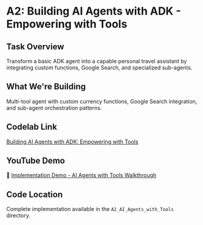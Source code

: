 # A2: Building AI Agents with ADK - Empowering with Tools

## Task Overview
Transform a basic ADK agent into a capable personal travel assistant by integrating custom functions, Google Search, and specialized sub-agents.

## What We're Building
Multi-tool agent with custom currency functions, Google Search integration, and sub-agent orchestration patterns.

## Codelab Link
[Building AI Agents with ADK: Empowering with Tools](https://share.google/2PaSC2sdeHuNqENjq)

## YouTube Demo
🎥 [Implementation Demo - AI Agents with Tools Walkthrough](https://youtu.be/cIweexcq26w)

## Code Location
Complete implementation available in the `A2_AI_Agents_with_Tools` directory.
